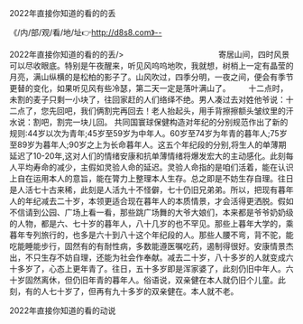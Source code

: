 2022年直接你知道的看的的丢

《/内/部/观/看/地/址👉http://d8s8.com》--

2022年直接你知道的看的的丢/>　　　　　　　　　　　　寄居山间，四时风景可以尽收眼底。特别是午夜醒来，听见风呜呜地吹，我就想，树梢上一定有晶莹的月亮，满山纵横的是松柏的影子了。山风吹过，四季分明，一夜之间，便会有季节更替的变化，如果听见风有些冷瑟，第二天一定是落叶满山了。
　　十二点时，未割的麦子只剩一小块了，往回家赶的人们络绎不绝。男人凑过去对姓他爷说：十二点了，您先回吧，我们俩割完再回去！老人抬起头，用手背擦擦额头皱纹里的汗水说：割吧，割完一块儿回。
共同国寰球保健构造对年纪的分别规范作出了新的规则:44岁以次为青年;45岁至59岁为中年人。60岁至74岁为年青的暮年人;75岁至89岁为暮年人;90岁之上为长命暮年人。这五个年纪段的分别,将生人的单薄期延迟了10-20年,这对人们的情绪安康和抗单薄情绪将爆发宏大的主动感化。此刻每人平均寿命的减少，主假如灵验人命的延迟。灵验人命指的是咱们活着，能在认识上自在运用本人的意旨，能在膂力上整理本人生存。总之即是不妨生存自理。往日是人活七十古来稀，此刻是人活九十不怪僻，七十仍旧兄弟弟。所以，把现有暮年人的年纪减去二十岁，本领更适合现在暮年人的本质情景，才会活得更洒脱。假如不信请到公园、广场上看一看，那些跳广场舞的大爷大娘们，本来都是爷爷奶奶级的人物，都是六、七十岁的暮年人，八十几岁的也不罕见。那些上暮年大学的，乘暮年专列旅行的，也多是六十到八十这个年纪段的人。那些人腰不弯，背不驼，能吃能睡能步行，固然有的有耐性病，多数能遵医嘱吃药，遏制得很好。安康情景杰出，不只生存不妨自理，还能为社会作奉献。减去二十岁，八十多岁的人就变成六十多岁了，心态上更年青了。往日，五十多岁即是浑家婆了，此刻仍旧中年人。六十岁固然离休，但仍旧年青的暮年人。俗语说，双亲健在本人就仍旧个儿童。此刻，有的人七十岁了，但再有九十多岁的双亲健在。本人就不老。





2022年直接你知道的看的动说
